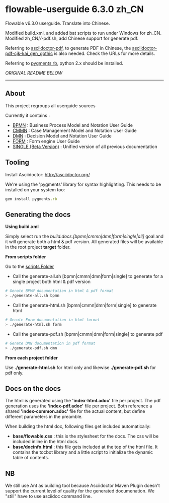 # flowable-userguide 6.3.0 zh_CN

Flowable v6.3.0 userguide. Translate into Chinese.

Modified build.xml, and added bat scripts to run under Windows for zh_CN.
Modified zh_CN/*/*-pdf.sh, add Chinese support for generate pdf.

Referring to [asciidoctor-pdf](https://github.com/asciidoctor/asciidoctor-pdf#support-for-non-latin-languages), to generate PDF in Chinese, the [asciidoctor-pdf-cjk-kai_gen_gothic](https://github.com/chloerei/asciidoctor-pdf-cjk-kai_gen_gothic) is also needed. Check the URLs for more details.

Referring to [pygments.rb](https://github.com/tmm1/pygments.rb), python 2.x should be installed.
  
*ORIGINAL README BELOW*

***

About
-------

This project regroups all userguide sources

Currently it contains :

* [BPMN](/src/en/bpmn) : Business Process Model and Notation User Guide
* [CMMN](/src/en/cmmn) : Case Management Model and Notation User Guide
* [DMN](/src/en/dmn) : Decision Model and Notation User Guide
* [FORM](/src/en/form) : Form engine User Guide
* [SINGLE (Beta Version)](/src/en/single) : Unified version of all previous documentation

Tooling
-------

Install Asciidoctor: http://asciidoctor.org/

We're using the 'pygments' library for syntax highlighting. This needs to be installed on your system too: 
```ruby 
gem install pygments.rb 
```


Generating the docs
--------------------

**Using build.xml**

Simply select run the *build.docs.[bpmn|cmmn|dmn|form|single|all]* goal and it will generate both a html & pdf version.
All generated files will be available in the root project **target** folder.


**From scripts folder**

Go to the [scripts Folder](/scripts)
* Call the generate-all.sh [bpmn|cmmn|dmn|form|single] to generate for a single project both html & pdf version
```bash 
# Genate BPMN documentation in html & pdf format
> ./generate-all.sh bpmn
```
* Call the generate-html.sh [bpmn|cmmn|dmn|form|single] to generate html
```bash 
# Genate Form documentation in html format
> ./generate-html.sh form
```
* Call the generate-pdf.sh [bpmn|cmmn|dmn|form|single] to generate pdf
```bash 
# Genate DMN documentation in pdf format
> ./generate-pdf.sh dmn
```

**From each project folder**

Use **./generate-html.sh** for html only and likewise **./generate-pdf.sh** for pdf only.


Docs on the docs
----------------

The html is generated using the **'index-html.adoc'** file per project. The pdf generation uses the **'index-pdf.adoc'** file per project. Both reference a shared **'index-common.adoc'** file for the actual content, but define different parameters in the preamble.

When building the html doc, following files get included automatically:

* **base/flowable.css** : this is the stylesheet for the docs. The css will be included inline in the html docs.
* **base/docinfo.html** : this file gets included at the top of the html file. It contains the tocbot library and a little script to initialize the dynamic table of contents.


NB
-------
We still use Ant as building tool because Asciidoctor Maven Plugin doesn't support the current level of quality for the generated documenation. We "still" have to use asciidoc command line.
